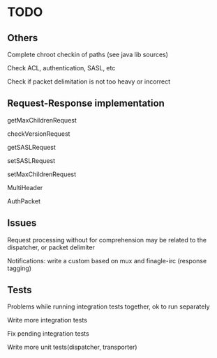 # TODO

## Others
Complete chroot checkin of paths (see java lib sources)

Check ACL, authentication, SASL, etc

Check if packet delimitation is not too heavy or incorrect

## Request-Response implementation
getMaxChildrenRequest

checkVersionRequest

getSASLRequest

setSASLRequest

setMaxChildrenRequest

MultiHeader

AuthPacket

## Issues
Request processing without for comprehension may be related to the dispatcher, or packet delimiter

Notifications: write a custom based on mux and finagle-irc (response tagging)

## Tests
Problems while running integration tests together, ok to run separately

Write more integration tests

Fix pending integration tests

Write more unit tests(dispatcher, transporter)